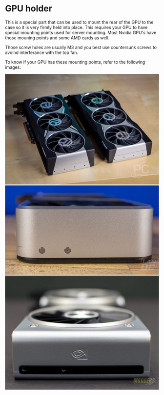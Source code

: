 # GPU holder

This is a special part that can be used to mount the rear of the GPU to the case so it is very firmly held into place. This requires your GPU to have special mounting points used for server mounting. Most Nvidia GPU's have those mouning points and some AMD cards as well.

Those screw holes are usually M3 and you best use countersunk screws to avoind interferance with the top fan.

To know if your GPU has these mounting points, refer to the following images:

<img src="./mounts1.jpg" width="600">

<img src="./mounts2.jpg" width="600">

<img src="./mounts3.jpg" width="600">
